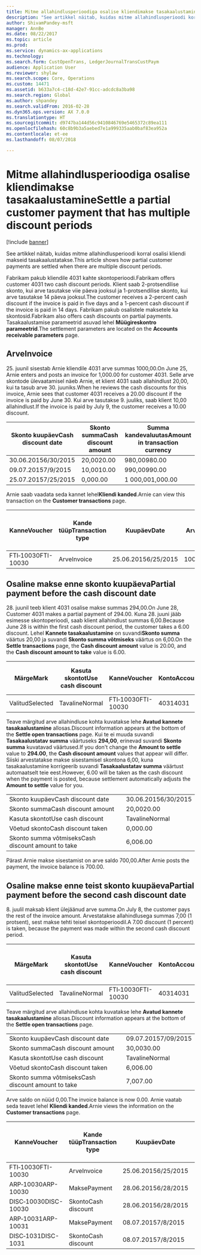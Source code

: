 ```yaml
---
title: Mitme allahindlusperioodiga osalise kliendimakse tasakaalustamine
description: "See artikkel näitab, kuidas mitme allahindlusperioodi korral osalisi kliendi makseid tasakaalustatakse."
author: ShivamPandey-msft
manager: AnnBe
ms.date: 08/22/2017
ms.topic: article
ms.prod: 
ms.service: dynamics-ax-applications
ms.technology: 
ms.search.form: CustOpenTrans, LedgerJournalTransCustPaym
audience: Application User
ms.reviewer: shylaw
ms.search.scope: Core, Operations
ms.custom: 14471
ms.assetid: b633a7c4-c18d-42e7-91cc-adcdc8a3ba98
ms.search.region: Global
ms.author: shpandey
ms.search.validFrom: 2016-02-28
ms.dyn365.ops.version: AX 7.0.0
ms.translationtype: HT
ms.sourcegitcommit: d9747ba144d56c9410846769e5465372c89ea111
ms.openlocfilehash: 60c8b9b3a5aebed7e1a999335aab0baf83ea952a
ms.contentlocale: et-ee
ms.lasthandoff: 08/07/2018

---
```


# <a name="settle-a-partial-customer-payment-that-has-multiple-discount-periods"></a><span data-ttu-id="72bb1-103">Mitme allahindlusperioodiga osalise kliendimakse tasakaalustamine</span><span class="sxs-lookup"><span data-stu-id="72bb1-103">Settle a partial customer payment that has multiple discount periods</span></span>

[!include [banner](../includes/banner.md)]

<span data-ttu-id="72bb1-104">See artikkel näitab, kuidas mitme allahindlusperioodi korral osalisi kliendi makseid tasakaalustatakse.</span><span class="sxs-lookup"><span data-stu-id="72bb1-104">This article shows how partial customer payments are settled when there are multiple discount periods.</span></span>

<span data-ttu-id="72bb1-105">Fabrikam pakub kliendile 4031 kahte skontoperioodi.</span><span class="sxs-lookup"><span data-stu-id="72bb1-105">Fabrikam offers customer 4031 two cash discount periods.</span></span> <span data-ttu-id="72bb1-106">Klient saab 2-protsendilise skonto, kui arve tasutakse viie päeva jooksul ja 1-protsendilise skonto, kui arve tasutakse 14 päeva jooksul.</span><span class="sxs-lookup"><span data-stu-id="72bb1-106">The customer receives a 2-percent cash discount if the invoice is paid in five days and a 1-percent cash discount if the invoice is paid in 14 days.</span></span> <span data-ttu-id="72bb1-107">Fabrikam pakub osalistele maksetele ka skontosid.</span><span class="sxs-lookup"><span data-stu-id="72bb1-107">Fabrikam also offers cash discounts on partial payments.</span></span> <span data-ttu-id="72bb1-108">Tasakaalustamise parameetrid asuvad lehel **Müügireskontro parameetrid**.</span><span class="sxs-lookup"><span data-stu-id="72bb1-108">The settlement parameters are located on the **Accounts receivable parameters** page.</span></span>

## <a name="invoice"></a><span data-ttu-id="72bb1-109">Arve</span><span class="sxs-lookup"><span data-stu-id="72bb1-109">Invoice</span></span>
<span data-ttu-id="72bb1-110">25. juunil sisestab Arnie kliendile 4031 arve summas 1000,00.</span><span class="sxs-lookup"><span data-stu-id="72bb1-110">On June 25, Arnie enters and posts an invoice for 1,000.00 for customer 4031.</span></span> <span data-ttu-id="72bb1-111">Selle arve skontode ülevaatamisel näeb Arnie, et klient 4031 saab allahindlust 20,00, kui ta tasub arve 30. juuniks.</span><span class="sxs-lookup"><span data-stu-id="72bb1-111">When he reviews the cash discounts for this invoice, Arnie sees that customer 4031 receives a 20.00 discount if the invoice is paid by June 30.</span></span> <span data-ttu-id="72bb1-112">Kui arve tasutakse 9. juuliks, saab klient 10,00 allahindlust.</span><span class="sxs-lookup"><span data-stu-id="72bb1-112">If the invoice is paid by July 9, the customer receives a 10.00 discount.</span></span>

| <span data-ttu-id="72bb1-113">Skonto kuupäev</span><span class="sxs-lookup"><span data-stu-id="72bb1-113">Cash discount date</span></span> | <span data-ttu-id="72bb1-114">Skonto summa</span><span class="sxs-lookup"><span data-stu-id="72bb1-114">Cash discount amount</span></span> | <span data-ttu-id="72bb1-115">Summa kandevaluutas</span><span class="sxs-lookup"><span data-stu-id="72bb1-115">Amount in transaction currency</span></span> |
|--------------------|----------------------|--------------------------------|
| <span data-ttu-id="72bb1-116">30.06.2015</span><span class="sxs-lookup"><span data-stu-id="72bb1-116">6/30/2015</span></span>          | <span data-ttu-id="72bb1-117">20,00</span><span class="sxs-lookup"><span data-stu-id="72bb1-117">20.00</span></span>                | <span data-ttu-id="72bb1-118">980,00</span><span class="sxs-lookup"><span data-stu-id="72bb1-118">980.00</span></span>                         |
| <span data-ttu-id="72bb1-119">09.07.2015</span><span class="sxs-lookup"><span data-stu-id="72bb1-119">7/9/2015</span></span>           | <span data-ttu-id="72bb1-120">10,00</span><span class="sxs-lookup"><span data-stu-id="72bb1-120">10.00</span></span>                | <span data-ttu-id="72bb1-121">990,00</span><span class="sxs-lookup"><span data-stu-id="72bb1-121">990.00</span></span>                         |
| <span data-ttu-id="72bb1-122">25.07.2015</span><span class="sxs-lookup"><span data-stu-id="72bb1-122">7/25/2015</span></span>          | <span data-ttu-id="72bb1-123">0,00</span><span class="sxs-lookup"><span data-stu-id="72bb1-123">0.00</span></span>                 | <span data-ttu-id="72bb1-124">1 000,00</span><span class="sxs-lookup"><span data-stu-id="72bb1-124">1,000.00</span></span>                       |

<span data-ttu-id="72bb1-125">Arnie saab vaadata seda kannet lehel**Kliendi kanded**.</span><span class="sxs-lookup"><span data-stu-id="72bb1-125">Arnie can view this transaction on the **Customer transactions** page.</span></span>

| <span data-ttu-id="72bb1-126">Kanne</span><span class="sxs-lookup"><span data-stu-id="72bb1-126">Voucher</span></span>   | <span data-ttu-id="72bb1-127">Kande tüüp</span><span class="sxs-lookup"><span data-stu-id="72bb1-127">Transaction type</span></span> | <span data-ttu-id="72bb1-128">Kuupäev</span><span class="sxs-lookup"><span data-stu-id="72bb1-128">Date</span></span>      | <span data-ttu-id="72bb1-129">Arve</span><span class="sxs-lookup"><span data-stu-id="72bb1-129">Invoice</span></span> | <span data-ttu-id="72bb1-130">Deebeti summa kande valuutas</span><span class="sxs-lookup"><span data-stu-id="72bb1-130">Amount in transaction currency debit</span></span> | <span data-ttu-id="72bb1-131">Kreediti summa kande valuutas</span><span class="sxs-lookup"><span data-stu-id="72bb1-131">Amount in transaction currency credit</span></span> | <span data-ttu-id="72bb1-132">Saldo</span><span class="sxs-lookup"><span data-stu-id="72bb1-132">Balance</span></span>  | <span data-ttu-id="72bb1-133">Valuuta</span><span class="sxs-lookup"><span data-stu-id="72bb1-133">Currency</span></span> |
|-----------|------------------|-----------|---------|--------------------------------------|---------------------------------------|----------|----------|
| <span data-ttu-id="72bb1-134">FTI‑10030</span><span class="sxs-lookup"><span data-stu-id="72bb1-134">FTI-10030</span></span> | <span data-ttu-id="72bb1-135">Arve</span><span class="sxs-lookup"><span data-stu-id="72bb1-135">Invoice</span></span>          | <span data-ttu-id="72bb1-136">25.06.2015</span><span class="sxs-lookup"><span data-stu-id="72bb1-136">6/25/2015</span></span> | <span data-ttu-id="72bb1-137">10030</span><span class="sxs-lookup"><span data-stu-id="72bb1-137">10030</span></span>   | <span data-ttu-id="72bb1-138">1 000,00</span><span class="sxs-lookup"><span data-stu-id="72bb1-138">1,000.00</span></span>                             |                                       | <span data-ttu-id="72bb1-139">1 000,00</span><span class="sxs-lookup"><span data-stu-id="72bb1-139">1,000.00</span></span> | <span data-ttu-id="72bb1-140">USA dollar</span><span class="sxs-lookup"><span data-stu-id="72bb1-140">USD</span></span>      |

## <a name="partial-payment-before-the-cash-discount-date"></a><span data-ttu-id="72bb1-141">Osaline makse enne skonto kuupäeva</span><span class="sxs-lookup"><span data-stu-id="72bb1-141">Partial payment before the cash discount date</span></span>
<span data-ttu-id="72bb1-142">28. juunil teeb klient 4031 osalise makse summas 294,00.</span><span class="sxs-lookup"><span data-stu-id="72bb1-142">On June 28, Customer 4031 makes a partial payment of 294.00.</span></span> <span data-ttu-id="72bb1-143">Kuna 28. juuni jääb esimesse skontoperioodi, saab klient allahindlust summas 6,00.</span><span class="sxs-lookup"><span data-stu-id="72bb1-143">Because June 28 is within the first cash discount period, the customer takes a 6.00 discount.</span></span> <span data-ttu-id="72bb1-144">Lehel **Kannete tasakaalustamine** on suvandi**Skonto summa** väärtus 20,00 ja suvandi **Skonto summa võtmiseks** väärtus on 6,00.</span><span class="sxs-lookup"><span data-stu-id="72bb1-144">On the **Settle transactions** page, the **Cash discount amount** value is 20.00, and the **Cash discount amount to take** value is 6.00.</span></span>

| <span data-ttu-id="72bb1-145">Märge</span><span class="sxs-lookup"><span data-stu-id="72bb1-145">Mark</span></span>     | <span data-ttu-id="72bb1-146">Kasuta skontot</span><span class="sxs-lookup"><span data-stu-id="72bb1-146">Use cash discount</span></span> | <span data-ttu-id="72bb1-147">Kanne</span><span class="sxs-lookup"><span data-stu-id="72bb1-147">Voucher</span></span>   | <span data-ttu-id="72bb1-148">Konto</span><span class="sxs-lookup"><span data-stu-id="72bb1-148">Account</span></span> | <span data-ttu-id="72bb1-149">Kuupäev</span><span class="sxs-lookup"><span data-stu-id="72bb1-149">Date</span></span>      | <span data-ttu-id="72bb1-150">Tähtaeg</span><span class="sxs-lookup"><span data-stu-id="72bb1-150">Due date</span></span>  | <span data-ttu-id="72bb1-151">Arve</span><span class="sxs-lookup"><span data-stu-id="72bb1-151">Invoice</span></span> | <span data-ttu-id="72bb1-152">Summa kandevaluutas</span><span class="sxs-lookup"><span data-stu-id="72bb1-152">Amount in transaction currency</span></span> | <span data-ttu-id="72bb1-153">Valuuta</span><span class="sxs-lookup"><span data-stu-id="72bb1-153">Currency</span></span> | <span data-ttu-id="72bb1-154">Tasakaalustatav summa</span><span class="sxs-lookup"><span data-stu-id="72bb1-154">Amount to settle</span></span> |
|----------|-------------------|-----------|---------|-----------|-----------|---------|--------------------------------|----------|------------------|
| <span data-ttu-id="72bb1-155">Valitud</span><span class="sxs-lookup"><span data-stu-id="72bb1-155">Selected</span></span> | <span data-ttu-id="72bb1-156">Tavaline</span><span class="sxs-lookup"><span data-stu-id="72bb1-156">Normal</span></span>            | <span data-ttu-id="72bb1-157">FTI‑10030</span><span class="sxs-lookup"><span data-stu-id="72bb1-157">FTI-10030</span></span> | <span data-ttu-id="72bb1-158">4031</span><span class="sxs-lookup"><span data-stu-id="72bb1-158">4031</span></span>    | <span data-ttu-id="72bb1-159">25.06.2015</span><span class="sxs-lookup"><span data-stu-id="72bb1-159">6/25/2015</span></span> | <span data-ttu-id="72bb1-160">25.07.2015</span><span class="sxs-lookup"><span data-stu-id="72bb1-160">7/25/2015</span></span> | <span data-ttu-id="72bb1-161">10030</span><span class="sxs-lookup"><span data-stu-id="72bb1-161">10030</span></span>   | <span data-ttu-id="72bb1-162">1 000,00</span><span class="sxs-lookup"><span data-stu-id="72bb1-162">1,000.00</span></span>                       | <span data-ttu-id="72bb1-163">USA dollar</span><span class="sxs-lookup"><span data-stu-id="72bb1-163">USD</span></span>      | <span data-ttu-id="72bb1-164">294,00</span><span class="sxs-lookup"><span data-stu-id="72bb1-164">294.00</span></span>           |

<span data-ttu-id="72bb1-165">Teave märgitud arve allahindluse kohta kuvatakse lehe **Avatud kannete tasakaalustamine** allosas.</span><span class="sxs-lookup"><span data-stu-id="72bb1-165">Discount information appears at the bottom of the **Settle open transactions** page.</span></span> <span data-ttu-id="72bb1-166">Kui te ei muuda suvandi **Tasakaalustatav summa** väärtuseks **294,00**, erinevad suvandi **Skonto summa** kuvatavad väärtused.</span><span class="sxs-lookup"><span data-stu-id="72bb1-166">If you don't change the **Amount to settle** value to **294.00**, the **Cash discount amount** values that appear will differ.</span></span> <span data-ttu-id="72bb1-167">Siiski arvestatakse makse sisestamisel skontona 6,00, kuna tasakaalustamine korrigeerib suvandi **Tasakaalustatav summa** väärtust automaatselt teie eest.</span><span class="sxs-lookup"><span data-stu-id="72bb1-167">However, 6.00 will be taken as the cash discount when the payment is posted, because settlement automatically adjusts the **Amount to settle** value for you.</span></span>

|                              |           |
|------------------------------|-----------|
| <span data-ttu-id="72bb1-168">Skonto kuupäev</span><span class="sxs-lookup"><span data-stu-id="72bb1-168">Cash discount date</span></span>           | <span data-ttu-id="72bb1-169">30.06.2015</span><span class="sxs-lookup"><span data-stu-id="72bb1-169">6/30/2015</span></span> |
| <span data-ttu-id="72bb1-170">Skonto summa</span><span class="sxs-lookup"><span data-stu-id="72bb1-170">Cash discount amount</span></span>         | <span data-ttu-id="72bb1-171">20,00</span><span class="sxs-lookup"><span data-stu-id="72bb1-171">20.00</span></span>     |
| <span data-ttu-id="72bb1-172">Kasuta skontot</span><span class="sxs-lookup"><span data-stu-id="72bb1-172">Use cash discount</span></span>            | <span data-ttu-id="72bb1-173">Tavaline</span><span class="sxs-lookup"><span data-stu-id="72bb1-173">Normal</span></span>    |
| <span data-ttu-id="72bb1-174">Võetud skonto</span><span class="sxs-lookup"><span data-stu-id="72bb1-174">Cash discount taken</span></span>          | <span data-ttu-id="72bb1-175">0,00</span><span class="sxs-lookup"><span data-stu-id="72bb1-175">0.00</span></span>      |
| <span data-ttu-id="72bb1-176">Skonto summa võtmiseks</span><span class="sxs-lookup"><span data-stu-id="72bb1-176">Cash discount amount to take</span></span> | <span data-ttu-id="72bb1-177">6,00</span><span class="sxs-lookup"><span data-stu-id="72bb1-177">6.00</span></span>      |

<span data-ttu-id="72bb1-178">Pärast Arnie makse sisestamist on arve saldo 700,00.</span><span class="sxs-lookup"><span data-stu-id="72bb1-178">After Arnie posts the payment, the invoice balance is 700.00.</span></span>

## <a name="partial-payment-before-the-second-cash-discount-date"></a><span data-ttu-id="72bb1-179">Osaline makse enne teist skonto kuupäeva</span><span class="sxs-lookup"><span data-stu-id="72bb1-179">Partial payment before the second cash discount date</span></span>
<span data-ttu-id="72bb1-180">8. juulil maksab klient ülejäänud arve summa.</span><span class="sxs-lookup"><span data-stu-id="72bb1-180">On July 8, the customer pays the rest of the invoice amount.</span></span> <span data-ttu-id="72bb1-181">Arvestatakse allahindlusega summas 7,00 (1 protsent), sest makse tehti teisel skontoperioodil.</span><span class="sxs-lookup"><span data-stu-id="72bb1-181">A 7.00 discount (1 percent) is taken, because the payment was made within the second cash discount period.</span></span>

| <span data-ttu-id="72bb1-182">Märge</span><span class="sxs-lookup"><span data-stu-id="72bb1-182">Mark</span></span>     | <span data-ttu-id="72bb1-183">Kasuta skontot</span><span class="sxs-lookup"><span data-stu-id="72bb1-183">Use cash discount</span></span> | <span data-ttu-id="72bb1-184">Kanne</span><span class="sxs-lookup"><span data-stu-id="72bb1-184">Voucher</span></span>   | <span data-ttu-id="72bb1-185">Konto</span><span class="sxs-lookup"><span data-stu-id="72bb1-185">Account</span></span> | <span data-ttu-id="72bb1-186">Kuupäev</span><span class="sxs-lookup"><span data-stu-id="72bb1-186">Date</span></span>      | <span data-ttu-id="72bb1-187">Tähtaeg</span><span class="sxs-lookup"><span data-stu-id="72bb1-187">Due date</span></span>  | <span data-ttu-id="72bb1-188">Arve</span><span class="sxs-lookup"><span data-stu-id="72bb1-188">Invoice</span></span> | <span data-ttu-id="72bb1-189">Deebeti summa kande valuutas</span><span class="sxs-lookup"><span data-stu-id="72bb1-189">Amount in transaction currency debit</span></span> | <span data-ttu-id="72bb1-190">Kreediti summa kande valuutas</span><span class="sxs-lookup"><span data-stu-id="72bb1-190">Amount in transaction currency credit</span></span> | <span data-ttu-id="72bb1-191">Valuuta</span><span class="sxs-lookup"><span data-stu-id="72bb1-191">Currency</span></span> | <span data-ttu-id="72bb1-192">Tasakaalustatav summa</span><span class="sxs-lookup"><span data-stu-id="72bb1-192">Amount to settle</span></span> |
|----------|-------------------|-----------|---------|-----------|-----------|---------|--------------------------------------|---------------------------------------|----------|------------------|
| <span data-ttu-id="72bb1-193">Valitud</span><span class="sxs-lookup"><span data-stu-id="72bb1-193">Selected</span></span> | <span data-ttu-id="72bb1-194">Tavaline</span><span class="sxs-lookup"><span data-stu-id="72bb1-194">Normal</span></span>            | <span data-ttu-id="72bb1-195">FTI‑10030</span><span class="sxs-lookup"><span data-stu-id="72bb1-195">FTI-10030</span></span> | <span data-ttu-id="72bb1-196">4031</span><span class="sxs-lookup"><span data-stu-id="72bb1-196">4031</span></span>    | <span data-ttu-id="72bb1-197">25.06.2015</span><span class="sxs-lookup"><span data-stu-id="72bb1-197">6/25/2015</span></span> | <span data-ttu-id="72bb1-198">25.07.2015</span><span class="sxs-lookup"><span data-stu-id="72bb1-198">7/25/2015</span></span> | <span data-ttu-id="72bb1-199">10030</span><span class="sxs-lookup"><span data-stu-id="72bb1-199">10030</span></span>   | <span data-ttu-id="72bb1-200">700,00</span><span class="sxs-lookup"><span data-stu-id="72bb1-200">700.00</span></span>                               |                                       | <span data-ttu-id="72bb1-201">USA dollar</span><span class="sxs-lookup"><span data-stu-id="72bb1-201">USD</span></span>      | <span data-ttu-id="72bb1-202">693,00</span><span class="sxs-lookup"><span data-stu-id="72bb1-202">693.00</span></span>           |

<span data-ttu-id="72bb1-203">Teave märgitud arve allahindluse kohta kuvatakse lehe **Avatud kannete tasakaalustamine** allosas.</span><span class="sxs-lookup"><span data-stu-id="72bb1-203">Discount information appears at the bottom of the **Settle open transactions** page.</span></span>

|                              |           |
|------------------------------|-----------|
| <span data-ttu-id="72bb1-204">Skonto kuupäev</span><span class="sxs-lookup"><span data-stu-id="72bb1-204">Cash discount date</span></span>           | <span data-ttu-id="72bb1-205">09.07.2015</span><span class="sxs-lookup"><span data-stu-id="72bb1-205">7/09/2015</span></span> |
| <span data-ttu-id="72bb1-206">Skonto summa</span><span class="sxs-lookup"><span data-stu-id="72bb1-206">Cash discount amount</span></span>         | <span data-ttu-id="72bb1-207">30,00</span><span class="sxs-lookup"><span data-stu-id="72bb1-207">30.00</span></span>     |
| <span data-ttu-id="72bb1-208">Kasuta skontot</span><span class="sxs-lookup"><span data-stu-id="72bb1-208">Use cash discount</span></span>            | <span data-ttu-id="72bb1-209">Tavaline</span><span class="sxs-lookup"><span data-stu-id="72bb1-209">Normal</span></span>    |
| <span data-ttu-id="72bb1-210">Võetud skonto</span><span class="sxs-lookup"><span data-stu-id="72bb1-210">Cash discount taken</span></span>          | <span data-ttu-id="72bb1-211">6,00</span><span class="sxs-lookup"><span data-stu-id="72bb1-211">6.00</span></span>      |
| <span data-ttu-id="72bb1-212">Skonto summa võtmiseks</span><span class="sxs-lookup"><span data-stu-id="72bb1-212">Cash discount amount to take</span></span> | <span data-ttu-id="72bb1-213">7,00</span><span class="sxs-lookup"><span data-stu-id="72bb1-213">7.00</span></span>      |

<span data-ttu-id="72bb1-214">Arve saldo on nüüd 0,00.</span><span class="sxs-lookup"><span data-stu-id="72bb1-214">The invoice balance is now 0.00.</span></span> <span data-ttu-id="72bb1-215">Arnie vaatab seda teavet lehel **Kliendi kanded**.</span><span class="sxs-lookup"><span data-stu-id="72bb1-215">Arnie views the information on the **Customer transactions** page.</span></span>

| <span data-ttu-id="72bb1-216">Kanne</span><span class="sxs-lookup"><span data-stu-id="72bb1-216">Voucher</span></span>    | <span data-ttu-id="72bb1-217">Kande tüüp</span><span class="sxs-lookup"><span data-stu-id="72bb1-217">Transaction type</span></span> | <span data-ttu-id="72bb1-218">Kuupäev</span><span class="sxs-lookup"><span data-stu-id="72bb1-218">Date</span></span>      | <span data-ttu-id="72bb1-219">Arve</span><span class="sxs-lookup"><span data-stu-id="72bb1-219">Invoice</span></span> | <span data-ttu-id="72bb1-220">Deebeti summa kande valuutas</span><span class="sxs-lookup"><span data-stu-id="72bb1-220">Amount in transaction currency debit</span></span> | <span data-ttu-id="72bb1-221">Kreediti summa kande valuutas</span><span class="sxs-lookup"><span data-stu-id="72bb1-221">Amount in transaction currency credit</span></span> | <span data-ttu-id="72bb1-222">Saldo</span><span class="sxs-lookup"><span data-stu-id="72bb1-222">Balance</span></span> | <span data-ttu-id="72bb1-223">Valuuta</span><span class="sxs-lookup"><span data-stu-id="72bb1-223">Currency</span></span> |
|------------|------------------|-----------|---------|--------------------------------------|---------------------------------------|---------|----------|
| <span data-ttu-id="72bb1-224">FTI‑10030</span><span class="sxs-lookup"><span data-stu-id="72bb1-224">FTI-10030</span></span>  | <span data-ttu-id="72bb1-225">Arve</span><span class="sxs-lookup"><span data-stu-id="72bb1-225">Invoice</span></span>          | <span data-ttu-id="72bb1-226">25.06.2015</span><span class="sxs-lookup"><span data-stu-id="72bb1-226">6/25/2015</span></span> | <span data-ttu-id="72bb1-227">10030</span><span class="sxs-lookup"><span data-stu-id="72bb1-227">10030</span></span>   | <span data-ttu-id="72bb1-228">1 000,00</span><span class="sxs-lookup"><span data-stu-id="72bb1-228">1,000.00</span></span>                             |                                       | <span data-ttu-id="72bb1-229">0,00</span><span class="sxs-lookup"><span data-stu-id="72bb1-229">0.00</span></span>    | <span data-ttu-id="72bb1-230">USA dollar</span><span class="sxs-lookup"><span data-stu-id="72bb1-230">USD</span></span>      |
| <span data-ttu-id="72bb1-231">ARP‑10030</span><span class="sxs-lookup"><span data-stu-id="72bb1-231">ARP-10030</span></span>  |  <span data-ttu-id="72bb1-232">Makse</span><span class="sxs-lookup"><span data-stu-id="72bb1-232">Payment</span></span>         | <span data-ttu-id="72bb1-233">28.06.2015</span><span class="sxs-lookup"><span data-stu-id="72bb1-233">6/28/2015</span></span> |         |                                      | <span data-ttu-id="72bb1-234">294,00</span><span class="sxs-lookup"><span data-stu-id="72bb1-234">294.00</span></span>                                | <span data-ttu-id="72bb1-235">0,00</span><span class="sxs-lookup"><span data-stu-id="72bb1-235">0.00</span></span>    | <span data-ttu-id="72bb1-236">USA dollar</span><span class="sxs-lookup"><span data-stu-id="72bb1-236">USD</span></span>      |
| <span data-ttu-id="72bb1-237">DISC‑10030</span><span class="sxs-lookup"><span data-stu-id="72bb1-237">DISC-10030</span></span> |  <span data-ttu-id="72bb1-238">Skonto</span><span class="sxs-lookup"><span data-stu-id="72bb1-238">Cash discount</span></span>   | <span data-ttu-id="72bb1-239">28.06.2015</span><span class="sxs-lookup"><span data-stu-id="72bb1-239">6/28/2015</span></span> |         |                                      | <span data-ttu-id="72bb1-240">6,00</span><span class="sxs-lookup"><span data-stu-id="72bb1-240">6.00</span></span>                                  | <span data-ttu-id="72bb1-241">0,00</span><span class="sxs-lookup"><span data-stu-id="72bb1-241">0.00</span></span>    | <span data-ttu-id="72bb1-242">USA dollar</span><span class="sxs-lookup"><span data-stu-id="72bb1-242">USD</span></span>      |
| <span data-ttu-id="72bb1-243">ARP‑10031</span><span class="sxs-lookup"><span data-stu-id="72bb1-243">ARP-10031</span></span>  |  <span data-ttu-id="72bb1-244">Makse</span><span class="sxs-lookup"><span data-stu-id="72bb1-244">Payment</span></span>         | <span data-ttu-id="72bb1-245">08.07.2015</span><span class="sxs-lookup"><span data-stu-id="72bb1-245">7/8/2015</span></span>  |         |                                      | <span data-ttu-id="72bb1-246">693,00</span><span class="sxs-lookup"><span data-stu-id="72bb1-246">693.00</span></span>                                | <span data-ttu-id="72bb1-247">0,00</span><span class="sxs-lookup"><span data-stu-id="72bb1-247">0.00</span></span>    | <span data-ttu-id="72bb1-248">USA dollar</span><span class="sxs-lookup"><span data-stu-id="72bb1-248">USD</span></span>      |
| <span data-ttu-id="72bb1-249">DISC‑1031</span><span class="sxs-lookup"><span data-stu-id="72bb1-249">DISC-1031</span></span>  |  <span data-ttu-id="72bb1-250">Skonto</span><span class="sxs-lookup"><span data-stu-id="72bb1-250">Cash discount</span></span>   | <span data-ttu-id="72bb1-251">08.07.2015</span><span class="sxs-lookup"><span data-stu-id="72bb1-251">7/8/2015</span></span>  |         |                                      | <span data-ttu-id="72bb1-252">7,00</span><span class="sxs-lookup"><span data-stu-id="72bb1-252">7.00</span></span>                                  | <span data-ttu-id="72bb1-253">0,00</span><span class="sxs-lookup"><span data-stu-id="72bb1-253">0.00</span></span>    | <span data-ttu-id="72bb1-254">USA dollar</span><span class="sxs-lookup"><span data-stu-id="72bb1-254">USD</span></span>      |






